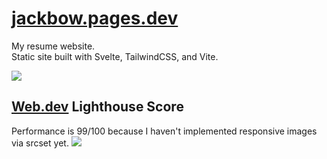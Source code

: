 # [jackbow.pages.dev](https://jackbow.pages.dev/)

My resume website.<br>
Static site built with Svelte, TailwindCSS, and Vite.

![](https://i.imgur.com/ESIKzzl.png)

## [Web.dev](https://web.dev/measure) Lighthouse Score

Performance is 99/100 because I haven't implemented responsive images via srcset yet.
![](https://i.imgur.com/rUePOfD.png)
